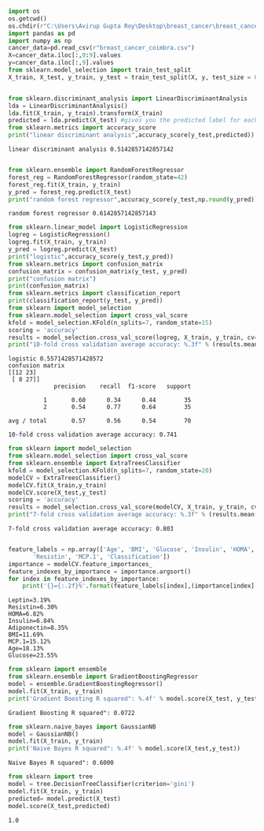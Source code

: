 

```python
import os
os.getcwd()
os.chdir(r"C:\Users\Avirup Gupta Roy\Desktop\breast_cancer\breast_cancer_coimbra")
import pandas as pd
import numpy as np
cancer_data=pd.read_csv(r"breast_cancer_coimbra.csv")
X=cancer_data.iloc[:,0:9].values
y=cancer_data.iloc[:,9].values
from sklearn.model_selection import train_test_split
X_train, X_test, y_train, y_test = train_test_split(X, y, test_size = 0.6, random_state = 0)
```


```python

from sklearn.discriminant_analysis import LinearDiscriminantAnalysis
lda = LinearDiscriminantAnalysis()
lda.fit(X_train, y_train).transform(X_train)
predicted = lda.predict(X_test) #gives you the predicted label for each sample
from sklearn.metrics import accuracy_score
print("linear discriminant analysis",accuracy_score(y_test,predicted))


```

    linear discriminant analysis 0.5142857142857142
    


```python

from sklearn.ensemble import RandomForestRegressor
forest_reg = RandomForestRegressor(random_state=42)
forest_reg.fit(X_train, y_train)
y_pred = forest_reg.predict(X_test)
print("random forest regressor",accuracy_score(y_test,np.round(y_pred)))

```

    random forest regressor 0.6142857142857143
    


```python
from sklearn.linear_model import LogisticRegression
logreg = LogisticRegression()
logreg.fit(X_train, y_train)
y_pred = logreg.predict(X_test)
print("logistic",accuracy_score(y_test,y_pred))
from sklearn.metrics import confusion_matrix
confusion_matrix = confusion_matrix(y_test, y_pred)
print("confusion matrix")
print(confusion_matrix)
from sklearn.metrics import classification_report
print(classification_report(y_test, y_pred))
from sklearn import model_selection
from sklearn.model_selection import cross_val_score
kfold = model_selection.KFold(n_splits=7, random_state=15)
scoring = 'accuracy'
results = model_selection.cross_val_score(logreg, X_train, y_train, cv=kfold, scoring=scoring)
print("10-fold cross validation average accuracy: %.3f" % (results.mean()))

```

    logistic 0.5571428571428572
    confusion matrix
    [[12 23]
     [ 8 27]]
                 precision    recall  f1-score   support
    
              1       0.60      0.34      0.44        35
              2       0.54      0.77      0.64        35
    
    avg / total       0.57      0.56      0.54        70
    
    10-fold cross validation average accuracy: 0.741
    


```python
from sklearn import model_selection
from sklearn.model_selection import cross_val_score
from sklearn.ensemble import ExtraTreesClassifier
kfold = model_selection.KFold(n_splits=7, random_state=20)
modelCV = ExtraTreesClassifier()
modelCV.fit(X_train,y_train)
modelCV.score(X_test,y_test)
scoring = 'accuracy'
results = model_selection.cross_val_score(modelCV, X_train, y_train, cv=kfold, scoring=scoring)
print("7-fold cross validation average accuracy: %.3f" % (results.mean()))

```

    7-fold cross validation average accuracy: 0.803
    


```python

feature_labels = np.array(['Age', 'BMI', 'Glucose', 'Insulin', 'HOMA', 'Leptin', 'Adiponectin',
       'Resistin', 'MCP.1', 'Classification'])
importance = modelCV.feature_importances_
feature_indexes_by_importance = importance.argsort()
for index in feature_indexes_by_importance:
    print('{}={:.2f}%'.format(feature_labels[index],(importance[index] *100.0)))


```

    Leptin=3.19%
    Resistin=6.30%
    HOMA=6.82%
    Insulin=6.84%
    Adiponectin=8.35%
    BMI=11.69%
    MCP.1=15.12%
    Age=18.13%
    Glucose=23.55%
    


```python
from sklearn import ensemble
from sklearn.ensemble import GradientBoostingRegressor
model = ensemble.GradientBoostingRegressor()
model.fit(X_train, y_train)
print('Gradient Boosting R squared": %.4f' % model.score(X_test, y_test))

```

    Gradient Boosting R squared": 0.0722
    


```python
from sklearn.naive_bayes import GaussianNB
model = GaussianNB()
model.fit(X_train, y_train)
print('Naive Bayes R squared": %.4f' % model.score(X_test,y_test))

```

    Naive Bayes R squared": 0.6000
    


```python
from sklearn import tree
model = tree.DecisionTreeClassifier(criterion='gini')
model.fit(X_train, y_train)
predicted= model.predict(X_test)
model.score(X_test,predicted)


```




    1.0




```python


```
